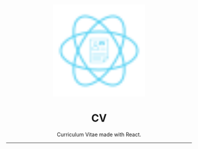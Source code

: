 <div align="center">
    <img
        alt="App CV logo"
        height="250"
        src="logo.svg"
        width="250"
    />
    <h1>
        CV
    </h1>
    <p>
        Curriculum Vitae made with React.
    </p>
</div>

<hr>
